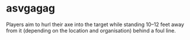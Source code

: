# asvgagag
Players aim to hurl their axe into the target while standing 10–12 feet away from it (depending on the location and organisation) behind a foul line.
